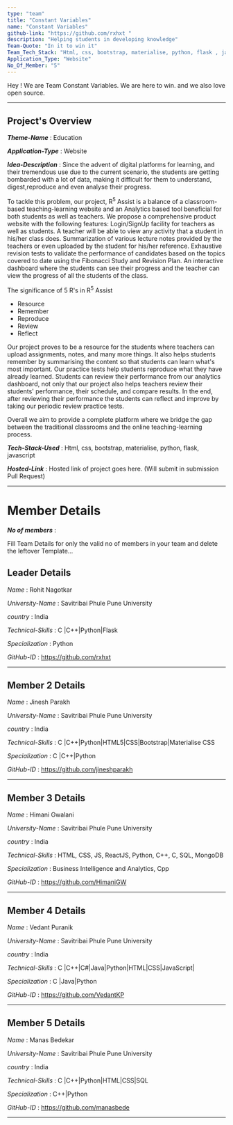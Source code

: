 ```yaml
---
type: "team"                   
title: "Constant Variables"
name: "Constant Variables"
github-link: "https://github.com/rxhxt "
description: "Helping students in developing knowledge"
Team-Quote: "In it to win it"
Team_Tech_Stack: "Html, css, bootstrap, materialise, python, flask , javascript"
Application_Type: "Website"
No_Of_Member: "5"
---
```


Hey ! We are Team Constant Variables. We are here to win. and we also love open source.

---

## Project's Overview

_**Theme-Name**_ : Education

_**Application-Type**_ :   Website

_**Idea-Description**_ :   Since the advent of digital platforms for learning, and their tremendous use due to the current scenario, the students are getting bombarded with a lot of data, making it difficult for them to understand, digest,reproduce and even analyse their progress.

 To tackle this problem, our project, R<sup>5</sup> Assist is a balance of a classroom-based teaching-learning website and an Analytics based tool beneficial for both students as well as teachers. We propose a comprehensive product website with the following features:
Login/SignUp facility for teachers as well as students. A teacher will be able to view any activity that a student in his/her class does.
Summarization of various lecture notes provided by the teachers or even uploaded by the student for his/her reference.
Exhaustive revision tests to validate the performance of candidates based on the topics covered to date using the Fibonacci Study and Revision Plan.
An interactive dashboard where the students can see their progress and the teacher can view the progress of all the students of the class.

The significance of 5 R's in R<sup>5</sup> Assist 
- Resource
- Remember
- Reproduce
- Review
- Reflect


Our project proves to be a resource for the students where teachers can upload assignments, notes, and many more things.
It also helps students remember by summarising the content so that students can learn what's most important.
Our practice tests help students reproduce what they have already learned.
Students can review their performance from our analytics dashboard, not only that our project also helps teachers review their students' performance, their schedule, and compare results.
In the end, after reviewing their performance the students can reflect and improve by taking our periodic review practice tests.

Overall we aim to provide a complete platform where we bridge the gap between the traditional classrooms and the online teaching-learning process.


_**Tech-Stack-Used**_ :  Html, css, bootstrap, materialise, python, flask, javascript

<!-- _**GitHub-Link**_ :  https://github.com/rxhxt/R5-Educate-App.git -->


_**Hosted-Link**_ :    Hosted link of project goes here. (Will submit in submission Pull Request)

---

# Member Details

_**No of members**_ : 

Fill Team Details for only the valid no of members in your team and delete the leftover Template...

## Leader Details

*Name* : Rohit Nagotkar

*University-Name* : Savitribai Phule Pune University

*country* : India
 
*Technical-Skills* : C |C++|Python|Flask

*Specialization* : Python

*GitHub-ID* : https://github.com/rxhxt

---

## Member 2 Details

*Name* : Jinesh Parakh

*University-Name* : Savitribai Phule Pune University

*country* : India
 
*Technical-Skills* : C |C++|Python|HTML5|CSS|Bootstrap|Materialise CSS

*Specialization* : C |C++|Python

*GitHub-ID* : https://github.com/jineshparakh

---

## Member 3 Details


*Name* : Himani Gwalani

*University-Name* :  Savitribai Phule Pune University

*country* : India
 
*Technical-Skills* : HTML, CSS, JS, ReactJS, Python, C++, C, SQL, MongoDB

*Specialization* : Business Intelligence and Analytics, Cpp

*GitHub-ID* : https://github.com/HimaniGW

---

## Member 4 Details

*Name* : Vedant Puranik

*University-Name* : Savitribai Phule Pune University

*country* : India
 
*Technical-Skills* : C |C++|C#|Java|Python|HTML|CSS|JavaScript|

*Specialization* : C |Java|Python

*GitHub-ID* : https://github.com/VedantKP

---

## Member 5 Details

*Name* : Manas Bedekar

*University-Name* : Savitribai Phule Pune University

*country* : India
 
*Technical-Skills* : C |C++|Python|HTML|CSS|SQL

*Specialization* : C++|Python

*GitHub-ID* : https://github.com/manasbede

---



